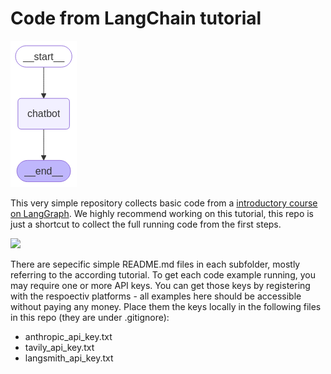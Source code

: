 # Code from LangChain tutorial


![](./01_simple_bot/state_graph.png)


This very simple repository collects basic code from a [introductory course on LangGraph](https://langchain-ai.github.io/langgraph/concepts/why-langgraph/). We highly recommend working on this tutorial, this repo is just a shortcut to collect the full running code from the first steps. 

![](https://import.cdn.thinkific.com/967498/cWrUN4wQRK2xFpaIyWYJ_lgcourse%20copy.png)

There are sepecific simple README.md files in each subfolder, mostly referring to the according tutorial. To get each code example running, you may require one or more API keys. You can get those keys by registering with the respoectiv platforms - all examples here should be accessible without paying any money. Place them the keys locally in the following files in this repo (they are under .gitignore):

* anthropic_api_key.txt
* tavily_api_key.txt
* langsmith_api_key.txt
